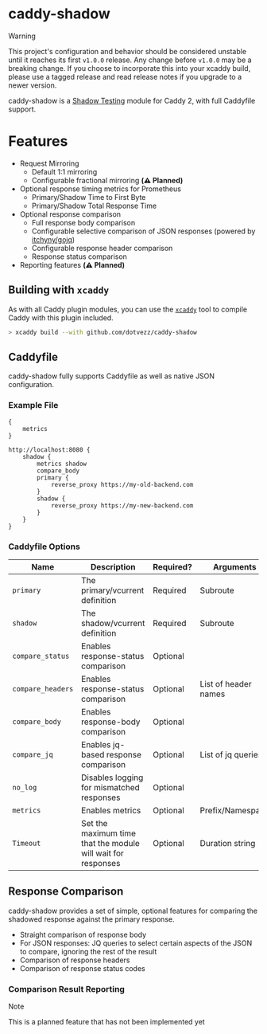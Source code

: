 # caddy-shadow

> [!WARNING]
> This project's configuration and behavior should be considered unstable until it reaches its first `v1.0.0` release.
> Any change before `v1.0.0` may be a breaking change. If you choose to incorporate this into your xcaddy build,
> please use a tagged release and read release notes if you upgrade to a newer version.

caddy-shadow is
a [Shadow Testing](https://microsoft.github.io/code-with-engineering-playbook/automated-testing/shadow-testing/) module
for Caddy 2, with full Caddyfile support.

# Features

- Request Mirroring
    - Default 1:1 mirroring
    - Configurable fractional mirroring **(⚠️ Planned)**
- Optional response timing metrics for Prometheus
    - Primary/Shadow Time to First Byte
    - Primary/Shadow Total Response Time
- Optional response comparison
    - Full response body comparison
    - Configurable selective comparison of JSON responses (powered by [itchyny/gojq](https://github.com/itchyny/gojq))
    - Configurable response header comparison
    - Response status comparison
- Reporting features **(⚠️ Planned)**

## Building with `xcaddy`

As with all Caddy plugin modules, you can use the [`xcaddy`](https://github.com/caddyserver/xcaddy) tool to compile 
Caddy with this plugin included.

```sh
> xcaddy build --with github.com/dotvezz/caddy-shadow
```

## Caddyfile

caddy-shadow fully supports Caddyfile as well as native JSON configuration.

### Example File

```caddyfile
{
    metrics
}

http://localhost:8080 {
    shadow {
        metrics shadow
        compare_body
        primary {
            reverse_proxy https://my-old-backend.com
        }
        shadow {
            reverse_proxy https://my-new-backend.com
        }
    }
}
```

### Caddyfile Options

| Name              | Description                                                  | Required? | Arguments            | Default |
|-------------------|--------------------------------------------------------------|-----------|----------------------|---------|
| `primary`         | The primary/vcurrent definition                              | Required  | Subroute             |         |
| `shadow`          | The shadow/vcurrent definition                               | Required  | Subroute             |         |
| `compare_status`  | Enables response-status comparison                           | Optional  |                      | false   |
| `compare_headers` | Enables response-status comparison                           | Optional  | List of header names | false   |
| `compare_body`    | Enables response-body comparison                             | Optional  |                      | false   |
| `compare_jq`      | Enables jq-based response comparison                         | Optional  | List of jq queries   |         |
| `no_log`          | Disables logging for mismatched responses                    | Optional  |                      | false   |
| `metrics`         | Enables metrics                                              | Optional  | Prefix/Namespace     |         |
| `Timeout`         | Set the maximum time that the module will wait for responses | Optional  | Duration string      | 30s     |

## Response Comparison

caddy-shadow provides a set of simple, optional features for comparing the shadowed response against the primary
response.

- Straight comparison of response body
- For JSON responses: JQ queries to select certain aspects of the JSON to compare, ignoring the rest of the result
- Comparison of response headers
- Comparison of response status codes

### Comparison Result Reporting

> [!NOTE]
> This is a planned feature that has not been implemented yet

